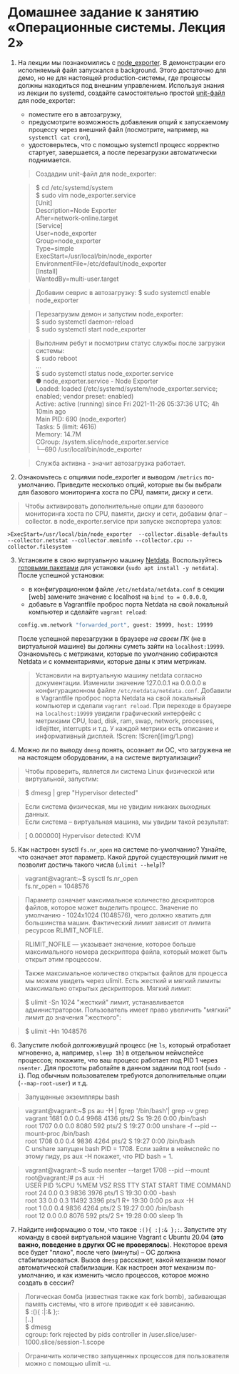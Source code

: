 # Домашнее задание к занятию «Операционные системы. Лекция 2»

1. На лекции мы познакомились с [node_exporter](https://github.com/prometheus/node_exporter/releases). В демонстрации его исполняемый файл запускался в background. Этого достаточно для демо, но не для настоящей production-системы, где процессы должны находиться под внешним управлением. Используя знания из лекции по systemd, создайте самостоятельно простой [unit-файл](https://www.freedesktop.org/software/systemd/man/systemd.service.html) для node_exporter:
    * поместите его в автозагрузку,
    * предусмотрите возможность добавления опций к запускаемому процессу через внешний файл (посмотрите, например, на `systemctl cat cron`),
    * удостоверьтесь, что с помощью systemctl процесс корректно стартует, завершается, а после перезагрузки автоматически поднимается.

	>Создадим unit-файл для node_exporter:  

   >$ cd /etc/systemd/system  
	 $ sudo vim node_exporter.service  
	[Unit]  
		Description=Node Exporter  
		After=network-online.target  
	[Service]  
		User=node_exporter  
		Group=node_exporter  
		Type=simple  
		ExecStart=/usr/local/bin/node_exporter  
		EnvironmentFile=/etc/default/node_exporter  
	[Install]  
		WantedBy=multi-user.target  
	
	>Добавим севрис в автозагрузку:
	$ sudo systemctl enable node_exporter
	
	>Перезагрузим демон и запустим node_exporter:  
	$ sudo systemctl daemon-reload  
	$ sudo systemctl start node_exporter  
	
	>Выполним ребут и посмотрим статус службы после загрузки системы:  
	$ sudo reboot  
	...  
	$ sudo systemctl status node_exporter.service  
	● node_exporter.service - Node Exporter  
     Loaded: loaded (/etc/systemd/system/node_exporter.service; enabled; vendor preset: enabled)  
     Active: active (running) since Fri 2021-11-26 05:37:36 UTC; 4h 10min ago  
   Main PID: 690 (node_exporter)  
      Tasks: 5 (limit: 4616)  
     Memory: 14.7M  
     CGroup: /system.slice/node_exporter.service  
             └─690 /usr/local/bin/node_exporter  
			 
	>Служба активна - значит автозагрузка работает.

	
2. Ознакомьтесь с опциями node_exporter и выводом `/metrics` по-умолчанию. Приведите несколько опций, которые вы бы выбрали для базового мониторинга хоста по CPU, памяти, диску и сети.

 >Чтобы активировать дополнительные опции для базового мониторинга хоста по CPU, памяти, диску и сети, добавим флаг –collector. <name> в node_exporter.service при запуске экспортера узлов:

	>ExecStart=/usr/local/bin/node_exporter  --collector.disable-defaults --collector.netstat --collector.meminfo --collector.cpu --collector.filesystem


3. Установите в свою виртуальную машину [Netdata](https://github.com/netdata/netdata). Воспользуйтесь [готовыми пакетами](https://packagecloud.io/netdata/netdata/install) для установки (`sudo apt install -y netdata`). После успешной установки:
    * в конфигурационном файле `/etc/netdata/netdata.conf` в секции [web] замените значение с localhost на `bind to = 0.0.0.0`,
    * добавьте в Vagrantfile проброс порта Netdata на свой локальный компьютер и сделайте `vagrant reload`:
    ```bash
    config.vm.network "forwarded_port", guest: 19999, host: 19999
    ```
    После успешной перезагрузки в браузере *на своем ПК* (не в виртуальной машине) вы должны суметь зайти на `localhost:19999`. Ознакомьтесь с метриками, которые по умолчанию собираются Netdata и с комментариями, которые даны к этим метрикам.


	>Установили на виртуальную машину netdata согласно документации. Изменили значение 127.0.0.1 на 0.0.0.0 в конфигурационном файле `/etc/netdata/netdata.conf`. Добавили в Vagrantfile проброс порта Netdata на свой локальный компьютер и сделали `vagrant reload`. При переходе в браузере на `localhost:19999` увидили графический интерфейс с метриками CPU, load, disk, ram, swap, network, processes, idlejitter, interrupts и т.д. У каждой метрики есть описание и информативный дисплей.
!Scren: !Scren[(img/1.png)


4. Можно ли по выводу `dmesg` понять, осознает ли ОС, что загружена не на настоящем оборудовании, а на системе виртуализации?  

>Чтобы проверить, является ли система Linux физической или виртуальной, запустим:  

>$ dmesg | grep "Hypervisor detected"  

>Если система физическая, мы не увидим никаких выходных данных.  
>Если система – виртуальная машина, мы увидим такой результат:  

>[ 0.000000] Hypervisor detected: KVM  

5. Как настроен sysctl `fs.nr_open` на системе по-умолчанию? Узнайте, что означает этот параметр. Какой другой существующий лимит не позволит достичь такого числа (`ulimit --help`)?  

>vagrant@vagrant:~$ sysctl fs.nr_open  
>fs.nr_open = 1048576  

>Параметр означает максимальное количество дескрипторов файлов, которое может выделить процесс. Значение по умолчанию - 1024х1024 (1048576), чего должно хватить для большинства машин. Фактический лимит зависит от лимита ресурсов RLIMIT_NOFILE.

>RLIMIT_NOFILE — указывает значение, которое больше максимального номера дескриптора файла, который может быть открыт этим процессом.

>Также максимальное количество открытых файлов для процесса мы можем увидеть через ulimit. Есть жесткий и мягкий лимиты максимально открытых дескрипторов. Мягкий лимит:   

>	$ ulimit -Sn
>	1024
>"жесткий" лимит, устанавливается администратором. Пользователь имеет право увеличить "мягкий" лимит до значения "жесткого":

>	$ ulimit -Hn
	1048576

6. Запустите любой долгоживущий процесс (не `ls`, который отработает мгновенно, а, например, `sleep 1h`) в отдельном неймспейсе процессов; покажите, что ваш процесс работает под PID 1 через `nsenter`. Для простоты работайте в данном задании под root (`sudo -i`). Под обычным пользователем требуются дополнительные опции (`--map-root-user`) и т.д.

>Запущенные экземпляры bash

>vagrant@vagrant:~$ ps au -H | fgrep '/bin/bash'| grep -v grep  
vagrant     1681  0.0  0.4   9968  4136 pts/2    Ss   19:26   0:00 /bin/bash  
root        1707  0.0  0.0   8080   592 pts/2    S    19:27   0:00       unshare -f --pid --mount-proc /bin/bash  
root        1708  0.0  0.4   9836  4264 pts/2    S    19:27   0:00         /bin/bash  
С unshare запущен bash PID = 1708. Если зайти в неймспейс по этому пиду, ps aux -H покажет, что PID bash = 1.  

>vagrant@vagrant:~$ sudo nsenter --target 1708 --pid --mount  
root@vagrant:/# ps aux -H  
USER         PID %CPU %MEM    VSZ   RSS TTY      STAT START   TIME COMMAND  
root          24  0.0  0.3   9836  3976 pts/1    S    19:30   0:00 -bash  
root          33  0.0  0.3  11492  3396 pts/1    R+   19:30   0:00   ps aux -H  
root           1  0.0  0.4   9836  4264 pts/2    S    19:27   0:00 /bin/bash  
root          12  0.0  0.0   8076   592 pts/2    S+   19:28   0:00   sleep 1h  

7. Найдите информацию о том, что такое `:(){ :|:& };:`. Запустите эту команду в своей виртуальной машине Vagrant с Ubuntu 20.04 (**это важно, поведение в других ОС не проверялось**). Некоторое время все будет "плохо", после чего (минуты) – ОС должна стабилизироваться. Вызов `dmesg` расскажет, какой механизм помог автоматической стабилизации. Как настроен этот механизм по-умолчанию, и как изменить число процессов, которое можно создать в сессии?

>Логическая бомба (известная также как fork bomb), забивающая память системы, что в итоге приводит к её зависанию.    
 $ :(){ :|:& };:  
 [..]  
 $ dmesg  
 cgroup: fork rejected by pids controller in /user.slice/user-1000.slice/session-1.scope  
 
>Ограничить количество запущенных процессов для пользователя можно с помощью ulimit -u. 
